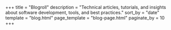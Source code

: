 +++
title = "Blogroll"
description = "Technical articles, tutorials, and insights about software development, tools, and best practices."
sort_by = "date"
template = "blog.html"
page_template = "blog-page.html"
paginate_by = 10
+++
